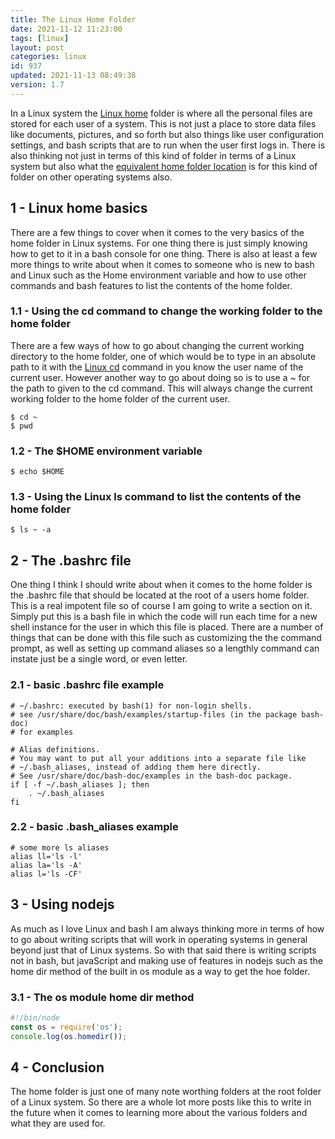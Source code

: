 ```yaml
---
title: The Linux Home Folder
date: 2021-11-12 11:23:00
tags: [linux]
layout: post
categories: linux
id: 937
updated: 2021-11-13 08:49:38
version: 1.7
---
```


In a Linux system the [Linux home](https://tldp.org/LDP/Linux-Filesystem-Hierarchy/html/home.html) folder is where all the personal files are stored for each user of a system. This is not just a place to store data files like documents, pictures, and so forth but also things like user configuration settings, and bash scripts that are to run when the user first logs in. There is also thinking not just in terms of this kind of folder in terms of a Linux system but also what the [equivalent home folder location](https://en.wikipedia.org/wiki/Home_directory) is for this kind of folder on other operating systems also.

<!-- more -->

## 1 - Linux home basics

There are a few things to cover when it comes to the very basics of the home folder in Linux systems. For one thing there is just simply knowing how to get to it in a bash console for one thing. There is also at least a few more things to write about when it comes to someone who is new to bash and Linux such as the Home environment variable and how to use other commands and bash features to list the contents of the home folder.

### 1.1 - Using the cd command to change the working folder to the home folder

There are a few ways of how to go about changing the current working directory to the home folder, one of which would be to type in an absolute path to it with the [Linux cd](/2021/02/10/linux-cd/) command in you know the user name of the current user. However another way to go about doing so is to use a ~ for the path to given to the cd command. This will always change the current working folder to the home folder of the current user.

```
$ cd ~
$ pwd
```

### 1.2 - The $HOME environment variable

```
$ echo $HOME
```

### 1.3 - Using the Linux ls command to list the contents of the home folder

```
$ ls ~ -a
```


## 2 - The .bashrc file

One thing I think I should write about when it comes to the home folder is the .bashrc file that should be located at the root of a users home folder. This is a real impotent file so of course I am going to write a section on it. Simply put this is a bash file in which the code will run each time for a new shell instance for the user in which this file is placed. There are a number of things that can be done with this file such as customizing the the command prompt, as well as setting up command aliases so a lengthly command can instate just be a single word, or even letter.

### 2.1 - basic .bashrc file example

```
# ~/.bashrc: executed by bash(1) for non-login shells.
# see /usr/share/doc/bash/examples/startup-files (in the package bash-doc)
# for examples

# Alias definitions.
# You may want to put all your additions into a separate file like
# ~/.bash_aliases, instead of adding them here directly.
# See /usr/share/doc/bash-doc/examples in the bash-doc package.
if [ -f ~/.bash_aliases ]; then
    . ~/.bash_aliases
fi
```

### 2.2 - basic .bash\_aliases example

```
# some more ls aliases
alias ll='ls -l'
alias la='ls -A'
alias l='ls -CF'
```

## 3 - Using nodejs

As much as I love Linux and bash I am always thinking more in terms of how to go about writing scripts that will work in operating systems in general beyond just that of Linux systems. So with that said there is writing scripts not in bash, but javaScript and making use of features in nodejs such as the home dir method of the built in os module as a way to get the hoe folder.

### 3.1 - The os module home dir method

```js
#!/bin/node
const os = require('os');
console.log(os.homedir());
```

## 4 - Conclusion

The home folder is just one of many note worthing folders at the root folder of a Linux system. So there are a whole lot more posts like this to write in the future when it comes to learning more about the various folders and what they are used for.

